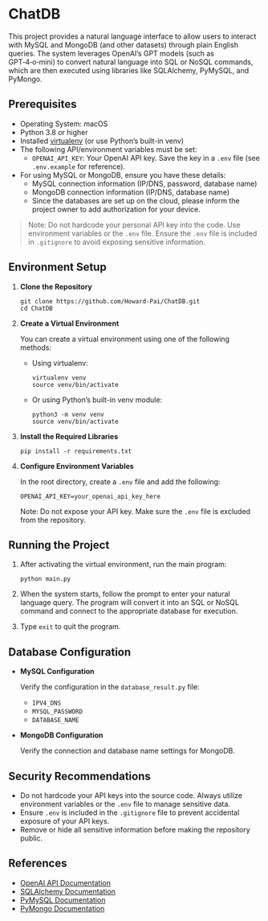 # ChatDB

This project provides a natural language interface to allow users to interact with MySQL and MongoDB (and other datasets) through plain English queries. The system leverages OpenAI’s GPT models (such as GPT‑4‑o‑mini) to convert natural language into SQL or NoSQL commands, which are then executed using libraries like SQLAlchemy, PyMySQL, and PyMongo.

## Prerequisites

- Operating System: macOS
- Python 3.8 or higher
- Installed [virtualenv](https://virtualenv.pypa.io/en/latest/) (or use Python’s built-in venv)
- The following API/environment variables must be set:
  - `OPENAI_API_KEY`: Your OpenAI API key. Save the key in a `.env` file (see `.env.example` for reference).
- For using MySQL or MongoDB, ensure you have these details:
  - MySQL connection information (IP/DNS, password, database name)
  - MongoDB connection information (IP/DNS, database name)
  - Since the databases are set up on the cloud, please inform the project owner to add authorization for your device.

> Note: Do not hardcode your personal API key into the code. Use environment variables or the `.env` file. Ensure the `.env` file is included in `.gitignore` to avoid exposing sensitive information.

## Environment Setup

1. **Clone the Repository**

   ```
   git clone https://github.com/Howard-Pai/ChatDB.git
   cd ChatDB
   ```

2. **Create a Virtual Environment**

   You can create a virtual environment using one of the following methods:

   - Using virtualenv:
     ```
     virtualenv venv
     source venv/bin/activate
     ```

   - Or using Python’s built-in venv module:
     ```
     python3 -m venv venv
     source venv/bin/activate
     ```

3. **Install the Required Libraries**

   ```
   pip install -r requirements.txt
   ```

4. **Configure Environment Variables**

   In the root directory, create a `.env` file and add the following:
   ```
   OPENAI_API_KEY=your_openai_api_key_here
   ```
   Note: Do not expose your API key. Make sure the `.env` file is excluded from the repository.

## Running the Project

1. After activating the virtual environment, run the main program:
   ```
   python main.py
   ```

2. When the system starts, follow the prompt to enter your natural language query. The program will convert it into an SQL or NoSQL command and connect to the appropriate database for execution.

3. Type `exit` to quit the program.

## Database Configuration

- **MySQL Configuration**

  Verify the configuration in the `database_result.py` file:
  - `IPV4_DNS`
  - `MYSQL_PASSWORD`
  - `DATABASE_NAME`

- **MongoDB Configuration**

  Verify the connection and database name settings for MongoDB.

## Security Recommendations

- Do not hardcode your API keys into the source code. Always utilize environment variables or the `.env` file to manage sensitive data.
- Ensure `.env` is included in the `.gitignore` file to prevent accidental exposure of your API keys.
- Remove or hide all sensitive information before making the repository public.

## References

- [OpenAI API Documentation](https://beta.openai.com/docs/)
- [SQLAlchemy Documentation](https://www.sqlalchemy.org/)
- [PyMySQL Documentation](https://github.com/PyMySQL/PyMySQL)
- [PyMongo Documentation](https://pymongo.readthedocs.io/)

